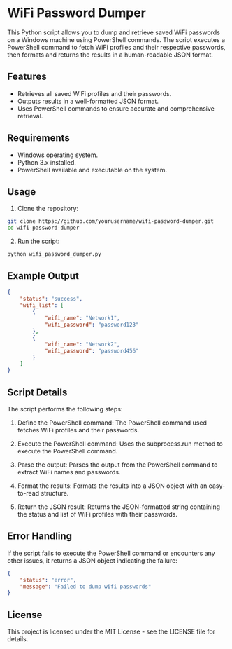 # WiFi Password Dumper
This Python script allows you to dump and retrieve saved WiFi passwords on a Windows machine using PowerShell commands. The script executes a PowerShell command to fetch WiFi profiles and their respective passwords, then formats and returns the results in a human-readable JSON format.

## Features
- Retrieves all saved WiFi profiles and their passwords.
- Outputs results in a well-formatted JSON format.
- Uses PowerShell commands to ensure accurate and comprehensive retrieval.

## Requirements
- Windows operating system.
- Python 3.x installed.
- PowerShell available and executable on the system.

## Usage
1. Clone the repository:
```bash
git clone https://github.com/yourusername/wifi-password-dumper.git
cd wifi-password-dumper
```
2. Run the script:
```bash
python wifi_password_dumper.py
```

## Example Output
```json
{
    "status": "success",
    "wifi_list": [
        {
            "wifi_name": "Network1",
            "wifi_password": "password123"
        },
        {
            "wifi_name": "Network2",
            "wifi_password": "password456"
        }
    ]
}
```

## Script Details
The script performs the following steps:

1. Define the PowerShell command:
   The PowerShell command used fetches WiFi profiles and their passwords.

2. Execute the PowerShell command:
   Uses the subprocess.run method to execute the PowerShell command.

3. Parse the output:
   Parses the output from the PowerShell command to extract WiFi names and passwords.

4. Format the results:
   Formats the results into a JSON object with an easy-to-read structure.

5. Return the JSON result:
   Returns the JSON-formatted string containing the status and list of WiFi profiles with their passwords.

## Error Handling
If the script fails to execute the PowerShell command or encounters any other issues, it returns a JSON object indicating the failure:
```json
{
    "status": "error",
    "message": "Failed to dump wifi passwords"
}
```

## License
This project is licensed under the MIT License - see the LICENSE file for details.
